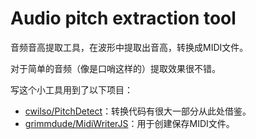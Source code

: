 # Audio pitch extraction tool

音频音高提取工具，在波形中提取出音高，转换成MIDI文件。

对于简单的音频（像是口哨这样的）提取效果很不错。

写这个小工具用到了以下项目：

- [cwilso/PitchDetect](https://github.com/cwilso/PitchDetect)：转换代码有很大一部分从此处借鉴。
- [grimmdude/MidiWriterJS](https://github.com/grimmdude/MidiWriterJS)：用于创建保存MIDI文件。
